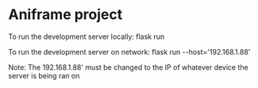 # Aniframe project

To run the development server locally: flask run

To run the development server on network: flask run --host='192.168.1.88'

Note: The 192.168.1.88' must be changed to the IP of whatever device the server is being ran on
